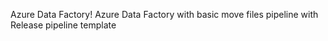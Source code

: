 Azure Data Factory!
Azure Data Factory with basic move files pipeline with Release pipeline template
